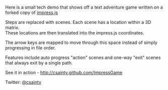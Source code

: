 Here is a small tech demo that shows off a text adventure game written on a forked copy of [impress.js](https://github.com/impress/impress.js)

Steps are replaced with scenes. Each scene has a location within a 3D matrix.  
These locations are then translated into the impress.js coordinates.

The arrow keys are mapped to move through this space instead of simply progressing in file order.

Features include auto progress "action" scenes and one-way "exit" scenes that always exit by a single path.

See it in action - http://csainty.github.com/ImpressGame

Twitter: [@csainty](http://www.twitter.com/csainty)
